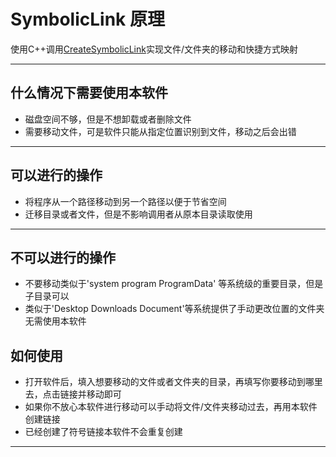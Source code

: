 # SymbolicLink 原理

使用C++调用[CreateSymbolicLink](https://learn.microsoft.com/zh-cn/windows/win32/fileio/creating-symbolic-links?redirectedfrom=MSDN)实现文件/文件夹的移动和快捷方式映射

---

## 什么情况下需要使用本软件

- 磁盘空间不够，但是不想卸载或者删除文件
- 需要移动文件，可是软件只能从指定位置识别到文件，移动之后会出错

---

## 可以进行的操作

- 将程序从一个路径移动到另一个路径以便于节省空间
- 迁移目录或者文件，但是不影响调用者从原本目录读取使用

---

## 不可以进行的操作

- 不要移动类似于'system program ProgramData' 等系统级的重要目录，但是子目录可以
- 类似于'Desktop Downloads Document'等系统提供了手动更改位置的文件夹无需使用本软件

## 如何使用

- 打开软件后，填入想要移动的文件或者文件夹的目录，再填写你要移动到哪里去，点击链接并移动即可
- 如果你不放心本软件进行移动可以手动将文件/文件夹移动过去，再用本软件创建链接
- 已经创建了符号链接本软件不会重复创建

---

